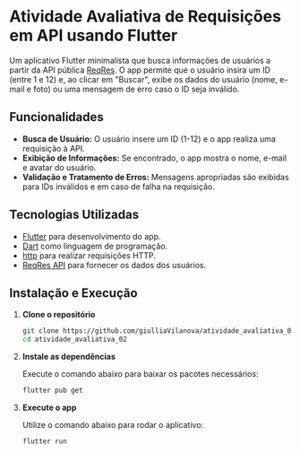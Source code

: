 # Atividade Avaliativa de Requisições em API usando Flutter

Um aplicativo Flutter minimalista que busca informações de usuários a partir da API pública [ReqRes](https://reqres.in). O app permite que o usuário insira um ID (entre 1 e 12) e, ao clicar em "Buscar", exibe os dados do usuário (nome, e-mail e foto) ou uma mensagem de erro caso o ID seja inválido.

## Funcionalidades

- **Busca de Usuário:** O usuário insere um ID (1-12) e o app realiza uma requisição à API.
- **Exibição de Informações:** Se encontrado, o app mostra o nome, e-mail e avatar do usuário.
- **Validação e Tratamento de Erros:** Mensagens apropriadas são exibidas para IDs inválidos e em caso de falha na requisição.

## Tecnologias Utilizadas

- [Flutter](https://flutter.dev/) para desenvolvimento do app.
- [Dart](https://dart.dev/) como linguagem de programação.
- [http](https://pub.dev/packages/http) para realizar requisições HTTP.
- [ReqRes API](https://reqres.in/) para fornecer os dados dos usuários.

## Instalação e Execução

1. **Clone o repositório**

   ```bash
   git clone https://github.com/giulliaVilanova/atividade_avaliativa_02.git
   cd atividade_avaliativa_02
   ```

2. **Instale as dependências**

   Execute o comando abaixo para baixar os pacotes necessários:

   ```bash
   flutter pub get
   ```

3. **Execute o app**

   Utilize o comando abaixo para rodar o aplicativo:

   ```bash
   flutter run
   ```